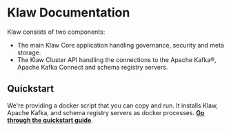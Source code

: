 # Klaw Documentation

Klaw consists of two components:

- The main Klaw Core application handling governance, security and meta storage.
- The Klaw Cluster API handling the connections to the Apache Kafka®,
  Apache Kafka Connect and schema registry servers.

## Quickstart

We're providing a docker script that you can copy and run. It installs Klaw, Apache Kafka, and schema registry servers as docker processes. [**Go through the quickstart guide**](./getting-started/quickstart).
